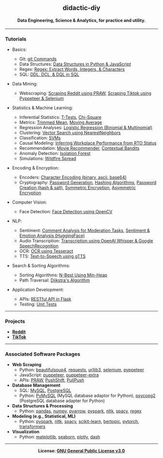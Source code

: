 <h2 align='center'>didactic-diy</h2>
<h4 align='center'>Data Engineering, Science & Analytics, for practice and utility.</h4>

---
### Tutorials
- Basics:
  - Git: [git Commands](https://github.com/kariemoorman/didactic-diy/tree/main/tutorials/git)
  - Data Structures: [Data Structures in Python & JavaScript](https://github.com/kariemoorman/didactic-diy/tree/main/tutorials/data_structures)
  - Regex: [Regex: Extract Words, Integers, & Characters](https://github.com/kariemoorman/didactic-diy/blob/main/tutorials/regex/regex_extract.py)
  - SQL: [DDL, DCL, & DQL in SQL](https://github.com/kariemoorman/didactic-diy/tree/main/tutorials/sql)
- Data Mining:
  - Webscraping: [Scraping Reddit using PRAW](https://github.com/kariemoorman/didactic-diy/tree/main/reddit/__scripts/reddit_scraper), [Scraping Tiktok using Pyppeteer & Selenium](https://github.com/kariemoorman/didactic-diy/tree/main/tiktok)
- Statistics & Machine Learning:
  - Inferential Statistics: [T-Tests](https://github.com/kariemoorman/didactic-diy/blob/main/tutorials/statistics/t_test.ipynb), [Chi-Square](https://github.com/kariemoorman/didactic-diy/blob/main/tutorials/statistics/chi_squared.ipynb)
  - Metrics: [Trimmed Mean](https://github.com/kariemoorman/didactic-diy/tree/main/tutorials/metrics/trimmed_mean), [Moving Average](https://github.com/kariemoorman/didactic-diy/tree/main/tutorials/metrics/moving_avg)
  - Regression Analyses: [Logistic Regression (Binomial & Multinomial)](https://github.com/kariemoorman/didactic-diy/blob/main/tutorials/predictive_modeling/logistic_regression.ipynb)
  - Clustering: [Vector Search using NearestNeighbors](https://github.com/kariemoorman/didactic-diy/blob/main/tutorials/clustering/Vector_Search.ipynb)
  - Classification: [SVMs](https://github.com/kariemoorman/didactic-diy/blob/main/tutorials/classification/SVM_classification.ipynb)
  - Causal Modeling: [Inferring Workplace Performance from RTO Status](https://github.com/kariemoorman/didactic-diy/blob/main/tutorials/causal_modeling/causal_inference_modeling.ipynb)
  - Recommendation: [Movie Recommender](https://github.com/kariemoorman/didactic-diy/blob/main/tutorials/recommendation/movie_recommendation.ipynb), [Contextual Bandits](https://github.com/kariemoorman/didactic-diy/blob/main/tutorials/recommendation/Contextual_Bandit_Models.ipynb)
  - Anomaly Detection: [Isolation Forest](https://github.com/kariemoorman/didactic-diy/blob/main/tutorials/anomaly_detection/unsupervised_anomaly_detection.ipynb)
  - Simulations: [Wildfire Spread](https://github.com/kariemoorman/didactic-diy/tree/main/tutorials/simulations)

- Encoding & Encryption:
  - Encoders: [Character Encoding (binary, ascii, base64)](https://github.com/kariemoorman/didactic-diy/blob/main/tutorials/encoding_and_encryption/character_encoder.py)
  - Cryptography: [Password Generation](https://github.com/kariemoorman/didactic-diy/blob/main/tutorials/encoding_and_encryption/password_generation.py), [Hashing Algorithms](https://github.com/kariemoorman/didactic-diy/blob/main/tutorials/encoding_and_encryption/hash_functions.py), [Password Creation (hash & salt)](https://github.com/kariemoorman/didactic-diy/blob/main/tutorials/encoding_and_encryption/password_creation.py), [Symmetric Encryption](https://github.com/kariemoorman/didactic-diy/blob/main/tutorials/encoding_and_encryption/symmetric_encryption.py), [Asymmetric Encryption](https://github.com/kariemoorman/didactic-diy/blob/main/tutorials/encoding_and_encryption/asymmetric_encryption.py)
- Computer Vision:
  - Face Detection: [Face Detection using OpenCV](https://github.com/kariemoorman/didactic-diy/blob/main/tutorials/vision/face_detection.py)
- NLP:
  - Sentiment: [Comment Analysis for Moderation Tasks](https://github.com/kariemoorman/didactic-diy/blob/main/tutorials/nlp/sentiment_analysis/comment_analysis.py), [Sentiment & Emotion Analysis (HuggingFace)](https://github.com/kariemoorman/didactic-diy/blob/main/tutorials/nlp/sentiment_analysis/sentiment_analysis_hf.ipynb)
  - Audio Transcription: [Transcription using OpenAI Whisper & Google SpeechRecognition](https://github.com/kariemoorman/didactic-diy/blob/main/tiktok/__scripts/tiktok_video_to_text.py)
  - OCR: [OCR using Tesseract](https://github.com/kariemoorman/didactic-diy/blob/main/tutorials/ocr/ocr_tesseract.ipynb)
  - TTS: [Text-to-Speech using gTTS](https://github.com/kariemoorman/didactic-diy/blob/main/tutorials/nlp/tts/gtts.py)
- Search & Sorting Algorithms:
  - Sorting Algorithms: [N-Best Using Min-Heap](https://github.com/kariemoorman/didactic-diy/blob/main/tutorials/algorithms/sorting_algorithms/n_best.ipynb)
  - Path Traversal: [Dijkstra's Algorithm](https://github.com/kariemoorman/didactic-diy/blob/main/tutorials/algorithms/dijkstras_algorithm_shortest_path.ipynb)
- Application Development:
  - APIs: [RESTful API in Flask](https://github.com/kariemoorman/didactic-diy/tree/main/tutorials/apis/restful_api/flask)
  - Testing: [Unit Tests](https://github.com/kariemoorman/didactic-diy/tree/main/tutorials/tests)        
--- 
### Projects

- <b>[Reddit](https://github.com/kariemoorman/didactic-diy/tree/main/reddit)</b>
- <b>[TikTok](https://github.com/kariemoorman/didactic-diy/tree/main/tiktok)</b>

---

### Associated Software Packages
- <b>Web Scraping</b>
  - Python: [beautifulsoup4](https://pypi.org/project/beautifulsoup4/), [requests](https://pypi.org/project/requests/), [urllib3](https://pypi.org/project/urllib3/), [selenium](https://www.selenium.dev/), [pyppeteer](https://pypi.org/project/pyppeteer/)
  - JavaScript: [puppeteer](https://www.npmjs.com/package/puppeteer), [puppeteer-extra](https://github.com/berstend/puppeteer-extra/tree/master/packages/puppeteer-extra-plugin-stealth)
  - APIs: [PRAW](https://praw.readthedocs.io/en/stable/package_info/references.html), [PushShift](https://github.com/pushshift/api), [PullPush](https://pullpush.io/)
- <b>Database Management</b>
  - SQL: [MySQL](https://dev.mysql.com/doc/mysql-getting-started/en/), [PostgreSQL](https://www.postgresql.org/)
  - Python: [PyMySQL](https://pypi.org/project/pymysql/) (MySQL database adaptor for Python), [psycopg2](https://pypi.org/project/psycopg2/) (PostgreSQL database adapter for Python)
- <b>Data Structures & Processing</b>
  - Python: [pandas](https://pypi.org/project/pandas/), [numpy](https://pypi.org/project/numpy/), [pyarrow](https://pypi.org/project/pyarrow/), [pyspark](https://pypi.org/project/pyspark/), [nltk](https://pypi.org/project/nltk/), [spacy](https://pypi.org/project/spacy/), [regex](https://pypi.org/project/regex/)
- <b>Modeling (e.g., Statistical, ML)</b>
  - Python: [pyspark](https://pypi.org/project/pyspark/), [nltk](https://pypi.org/project/nltk/), [spacy](https://pypi.org/project/spacy/), [scikit-learn](https://pypi.org/project/scikit-learn/), [bertopic](https://pypi.org/project/bertopic/), [pytorch](https://pypi.org/project/torch/), [transformers](https://pypi.org/project/transformers/)
- <b>Visualization</b>
  - Python: [matplotlib](https://pypi.org/project/matplotlib/), [seaborn](https://pypi.org/project/seaborn/), [plotly](https://pypi.org/project/plotly/), [dash](https://pypi.org/project/dash/)

---
<p align='center'><b>License: <a href='https://choosealicense.com/licenses/gpl-3.0/'>GNU General Public License v3.0</a></b></p>

